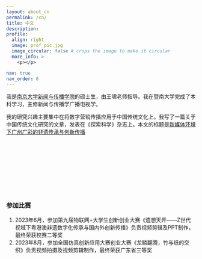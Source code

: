 ```yaml
---
layout: about_cn
permalink: /cn/
title: 中文
description:
profile:
  align: right
  image: prof_pic.jpg
  image_circular: false # crops the image to make it circular
  more_info: >
    <p></p>

nav: true
nav_order: 8
---
```


我是[南京大学新闻与传播学院](https://jc.nju.edu.cn/main.htm)的硕士生，由王啸老师指导。我在暨南大学完成了本科学习，主修新闻与传播学广播电视学。

我的研究兴趣主要集中在将数字营销传播应用于中国传统文化上。我写了一篇关于中国传统文化研究的文章，发表在《探索科学》杂志上。本文的标题是[新媒体环境下广州广彩的非遗传承与创新传播](xueshu.qikan.com.cn/preview/1/228/4425587)

<br><br>
<br><br>
<br><br>
<br><br>


### **参加比赛**


1. 2023年6月，参加第九届物联网+大学生创新创业大赛《遗想天开——Z世代视域下粤港澳非遗数字化传承与国内外创新传播》负责视频剪辑及PPT制作，最终荣获校赛二等奖
2. 2023年8月，参加全国仿真创新应用大赛创业大赛《龙鳞翻腾，竹与纸的交织》负责视频拍摄及视频剪辑制作，最终荣获广东省三等奖

